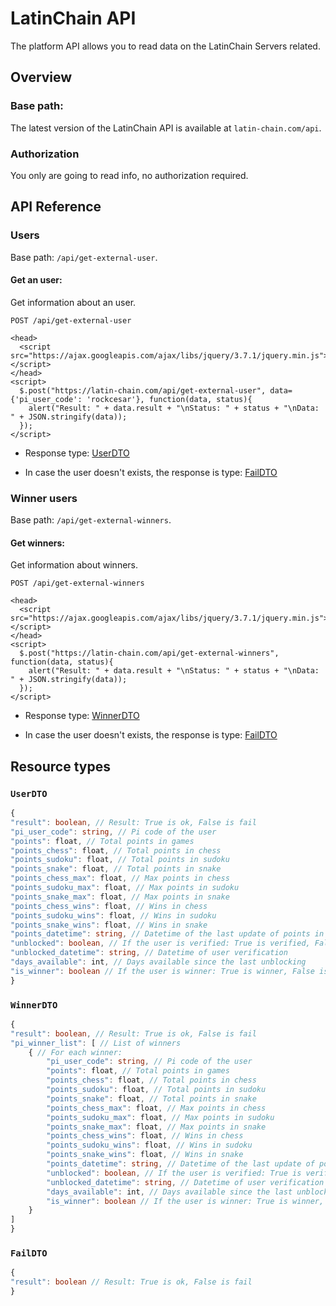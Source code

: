 # LatinChain API

The platform API allows you to read data on the LatinChain Servers related.

## Overview

### Base path:

The latest version of the LatinChain API is available at `latin-chain.com/api`.

### Authorization

You only are going to read info, no authorization required.

## API Reference

### Users

Base path: `/api/get-external-user`.

#### Get an user:

Get information about an user.

```
POST /api/get-external-user

<head>
  <script src="https://ajax.googleapis.com/ajax/libs/jquery/3.7.1/jquery.min.js"></script>
</head>
<script>
  $.post("https://latin-chain.com/api/get-external-user", data={'pi_user_code': 'rockcesar'}, function(data, status){
    alert("Result: " + data.result + "\nStatus: " + status + "\nData: " + JSON.stringify(data));
  });
</script>
```

* Response type: [UserDTO](#UserDTO)

* In case the user doesn't exists, the response is type: [FailDTO](#FailDTO)

### Winner users

Base path: `/api/get-external-winners`.

#### Get winners:

Get information about winners.

```
POST /api/get-external-winners

<head>
  <script src="https://ajax.googleapis.com/ajax/libs/jquery/3.7.1/jquery.min.js"></script>
</head>
<script>
  $.post("https://latin-chain.com/api/get-external-winners", function(data, status){
    alert("Result: " + data.result + "\nStatus: " + status + "\nData: " + JSON.stringify(data));
  });
</script>
```

* Response type: [WinnerDTO](#WinnerDTO)

* In case the user doesn't exists, the response is type: [FailDTO](#FailDTO)

## Resource types

### `UserDTO`

```typescript
{
"result": boolean, // Result: True is ok, False is fail
"pi_user_code": string, // Pi code of the user
"points": float, // Total points in games
"points_chess": float, // Total points in chess
"points_sudoku": float, // Total points in sudoku
"points_snake": float, // Total points in snake
"points_chess_max": float, // Max points in chess
"points_sudoku_max": float, // Max points in sudoku
"points_snake_max": float, // Max points in snake
"points_chess_wins": float, // Wins in chess
"points_sudoku_wins": float, // Wins in sudoku
"points_snake_wins": float, // Wins in snake
"points_datetime": string, // Datetime of the last update of points in any game
"unblocked": boolean, // If the user is verified: True is verified, False is not verified
"unblocked_datetime": string, // Datetime of user verification
"days_available": int, // Days available since the last unblocking
"is_winner": boolean // If the user is winner: True is winner, False is not winner
}
```

### `WinnerDTO`

```typescript
{
"result": boolean, // Result: True is ok, False is fail
"pi_winner_list": [ // List of winners
    { // For each winner:
        "pi_user_code": string, // Pi code of the user
        "points": float, // Total points in games
        "points_chess": float, // Total points in chess
        "points_sudoku": float, // Total points in sudoku
        "points_snake": float, // Total points in snake
        "points_chess_max": float, // Max points in chess
        "points_sudoku_max": float, // Max points in sudoku
        "points_snake_max": float, // Max points in snake
        "points_chess_wins": float, // Wins in chess
        "points_sudoku_wins": float, // Wins in sudoku
        "points_snake_wins": float, // Wins in snake
        "points_datetime": string, // Datetime of the last update of points in any game
        "unblocked": boolean, // If the user is verified: True is verified, False is not verified
        "unblocked_datetime": string, // Datetime of user verification
        "days_available": int, // Days available since the last unblocking
        "is_winner": boolean // If the user is winner: True is winner, False is not winner
    }
]
}
```

### `FailDTO`

```typescript
{
"result": boolean // Result: True is ok, False is fail
}
```
